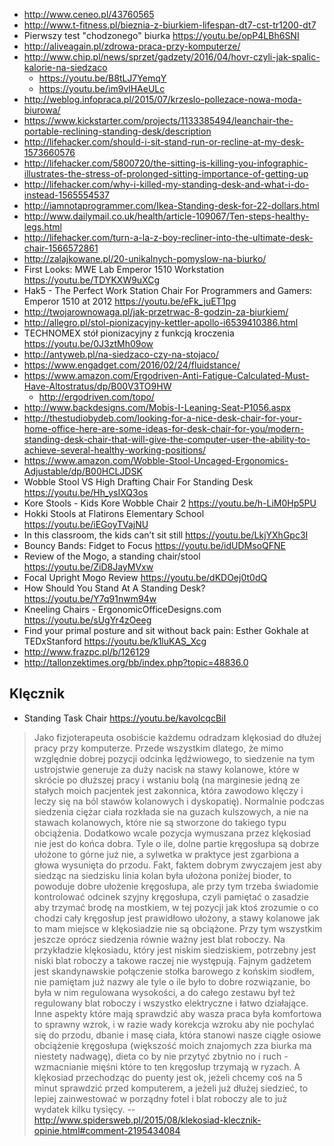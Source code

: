 - http://www.ceneo.pl/43760565
- http://www.t-fitness.pl/bieznia-z-biurkiem-lifespan-dt7-cst-tr1200-dt7
- Pierwszy test "chodzonego" biurka https://youtu.be/opP4LBh6SNI
- http://aliveagain.pl/zdrowa-praca-przy-komputerze/
- http://www.chip.pl/news/sprzet/gadzety/2016/04/hovr-czyli-jak-spalic-kalorie-na-siedzaco
  - https://youtu.be/B8tLJ7YemqY
  - https://youtu.be/im9vlHAeULc
- http://weblog.infopraca.pl/2015/07/krzeslo-pollezace-nowa-moda-biurowa/
- https://www.kickstarter.com/projects/1133385494/leanchair-the-portable-reclining-standing-desk/description
- http://lifehacker.com/should-i-sit-stand-run-or-recline-at-my-desk-1573660576
- http://lifehacker.com/5800720/the-sitting-is-killing-you-infographic-illustrates-the-stress-of-prolonged-sitting-importance-of-getting-up
- http://lifehacker.com/why-i-killed-my-standing-desk-and-what-i-do-instead-1565554537
- http://iamnotaprogrammer.com/Ikea-Standing-desk-for-22-dollars.html
- http://www.dailymail.co.uk/health/article-109067/Ten-steps-healthy-legs.html
- http://lifehacker.com/turn-a-la-z-boy-recliner-into-the-ultimate-desk-chair-1566572861
- http://zalajkowane.pl/20-unikalnych-pomyslow-na-biurko/
- First Looks: MWE Lab Emperor 1510 Workstation https://youtu.be/TDYKXW9uXCg
- Hak5 - The Perfect Work Station Chair For Programmers and Gamers: Emperor 1510 at 2012 https://youtu.be/eFk_juET1pg
- http://twojarownowaga.pl/jak-przetrwac-8-godzin-za-biurkiem/
- http://allegro.pl/stol-pionizacyjny-kettler-apollo-i6539410386.html
- TECHNOMEX stół pionizacyjny z funkcją kroczenia https://youtu.be/0J3ztMh09ow
- http://antyweb.pl/na-siedzaco-czy-na-stojaco/
- https://www.engadget.com/2016/02/24/fluidstance/
- https://www.amazon.com/Ergodriven-Anti-Fatigue-Calculated-Must-Have-Altostratus/dp/B00V3TO9HW
  - http://ergodriven.com/topo/
- http://www.backdesigns.com/Mobis-I-Leaning-Seat-P1056.aspx
- http://thestudiobydeb.com/looking-for-a-nice-desk-chair-for-your-home-office-here-are-some-ideas-for-desk-chair-for-you/modern-standing-desk-chair-that-will-give-the-computer-user-the-ability-to-achieve-several-healthy-working-positions/
- https://www.amazon.com/Wobble-Stool-Uncaged-Ergonomics-Adjustable/dp/B00HCLJDSK
- Wobble Stool VS High Drafting Chair For Standing Desk https://youtu.be/Hh_ysIXQ3os
- Kore Stools - Kids Kore Wobble Chair 2 https://youtu.be/h-LiM0Hp5PU
- Hokki Stools at Flatirons Elementary School https://youtu.be/iEGoyTVajNU
- In this classroom, the kids can’t sit still https://youtu.be/LkjYXhGpc3I
- Bouncy Bands: Fidget to Focus https://youtu.be/idUDMsoQFNE
- Review of the Mogo, a standing chair/stool https://youtu.be/ZiD8JayMVxw
- Focal Upright Mogo Review https://youtu.be/dKDOej0t0dQ
- How Should You Stand At A Standing Desk? https://youtu.be/Y7q91nwm94w
- Kneeling Chairs - ErgonomicOfficeDesigns.com https://youtu.be/sUgYr4zOeeg
- Find your primal posture and sit without back pain: Esther Gokhale at TEDxStanford https://youtu.be/k1luKAS_Xcg
- http://www.frazpc.pl/b/126129
- http://tallonzektimes.org/bb/index.php?topic=48836.0

## Klęcznik

- Standing Task Chair https://youtu.be/kavolcqcBiI

> Jako
fizjoterapeuta osobiście każdemu odradzam klękosiad do dłużej pracy przy
komputerze. Przede wszystkim dlatego, że
mimo względnie dobrej pozycji
odcinka lędźwiowego, to siedzenie na tym ustrojstwie generuje za duży nacisk na
stawy kolanowe, które w skrócie po dłuższej pracy i wstaniu bolą (na marginesie
jedną ze stałych moich pacjentek jest zakonnica, która zawodowo klęczy i leczy
się na ból stawów kolanowych i dyskopatię). Normalnie podczas siedzenia ciężar
ciała rozkłada sie na guzach kulszowych, a nie na stawach kolanowych, które nie
są stworzone do takiego typu obciążenia. Dodatkowo wcale pozycja wymuszana
przez klękosiad nie jest do końca dobra. Tyle o ile, dolne partie kręgosłupa są
dobrze ułożone to górne już nie, a sylwetka
w praktyce jest zgarbiona a głowa
wysunięta do przodu. Fakt, faktem dobrym zwyczajem jest aby siedząc na
siedzisku linia kolan była ułożona poniżej bioder, to powoduje dobre ułożenie
kręgosłupa, ale przy tym trzeba świadomie kontrolować odcinek szyjny
kręgosłupa, czyli pamiętać o zasadzie aby trzymać brodę na mostkiem, w tej
pozycji jak ktoś zrozumie o co chodzi cały kręgosłup jest prawidłowo ułożony, a
stawy kolanowe jak to mam miejsce w klękosiadzie nie są obciążone. Przy tym
wszystkim jeszcze oprócz siedzenia równie ważny jest blat roboczy. Na przykładzie
klękosiadu, który jest niskim
siedziskiem, potrzebny jest niski blat roboczy a takowe raczej nie występują.
Fajnym gadżetem jest skandynawskie połączenie stołka barowego z końskim
siodłem, nie pamiętam już nazwy ale tyle o ile było to dobre rozwiązanie, bo
była w nim regulowana wysokości, a do całego zestawu był też regulowany blat
roboczy i wszystko elektryczne i łatwo działające. Inne aspekty które mają
sprawdzić aby wasza praca była komfortowa to sprawny wzrok, i w razie wady
korekcja wzroku aby nie pochylać się do przodu, dbanie i masę ciała, która
stanowi nasze ciągłe osiowe obciążenie kręgosłupa (większość moich znajomych
zza biurka ma niestety nadwagę), dieta co by nie przytyć zbytnio no i ruch -
wzmacnianie mięśni które to ten kręgosłup trzymają w ryzach. A klękosiad przechodząc
do puenty jest ok, jeżeli chcemy coś na
5 minut sprawdzić przed komputerem, a jeżeli już dłużej siedzieć, to
lepiej zainwestować w porządny fotel i blat roboczy ale to już wydatek kilku
tysięcy.
> -- http://www.spidersweb.pl/2015/08/klekosiad-klecznik-opinie.html#comment-2195434084
